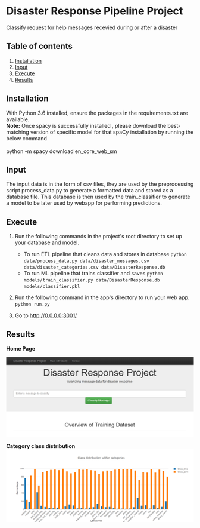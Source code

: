 # Disaster Response Pipeline Project
Classify request for help messages recevied during or after a disaster

## Table of contents
1. [Installation](#installation)
2. [Input](#input)
3. [Execute](#execute)
4. [Results](#results)

## Installation
With Python 3.6 installed, ensure the packages in the requirements.txt are available.<br>
__Note:__ Once spacy is successfully installed , please download the best-matching version of specific model for that spaCy installation by running the below command <br><br>
python -m spacy download en_core_web_sm

## Input
The input data is in the form of csv files, they are used by the preprocessing script process_data.py to generate a formatted data and stored as a database file.
This database is then used by the train_classifier to generate a model to be later used by webapp for performing predictions.

## Execute
1. Run the following commands in the project's root directory to set up your database and model.

    - To run ETL pipeline that cleans data and stores in database
        `python data/process_data.py data/disaster_messages.csv data/disaster_categories.csv data/DisasterResponse.db`
    - To run ML pipeline that trains classifier and saves
        `python models/train_classifier.py data/DisasterResponse.db models/classifier.pkl`

2. Run the following command in the app's directory to run your web app.
    `python run.py`

3. Go to http://0.0.0.0:3001/

## Results
__Home Page__
<br>

![](https://github.com/jinujayan/DisasterResponse_ML_Pipeline/blob/master/images/HomePage_top.png)

__Category class distribution__
<br>
![](https://github.com/jinujayan/DisasterResponse_ML_Pipeline/blob/master/images/Barplot_group.png)
